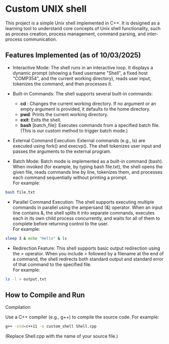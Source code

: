 # Custom UNIX shell
This project is a simple Unix shell implemented in C++. It is designed as a learning tool to understand core concepts of Unix shell functionality, such as process creation, process management, command parsing, and inter-process communication.
## Features Implemented (as of 10/03/2025)

- Interactive Mode:
  The shell runs in an interactive loop. It displays a dynamic prompt (showing a fixed username "Shell", a fixed host "COMP354", and the current working directory), reads user input, tokenizes the command, and then processes it.
    
 - Built-in Commands:
    The shell supports several built-in commands:
    - **cd** : Changes the current working directory. If no argument or an empty argument is provided, it defaults to the home directory.
    - **pwd**: Prints the current working directory.
    - **exit**: Exits the shell.
    - **bash** [batch_file]: Executes commands from a specified batch file. (This is our custom method to trigger batch mode.)

  - External Command Execution:
    External commands (e.g., ls) are executed using fork() and execvp(). The shell tokenizes user input and passes the arguments to the external program.

  - Batch Mode:
    Batch mode is implemented as a built-in command (bash). When invoked (for example, by typing bash file.txt), the shell opens the given file, reads commands line by line, tokenizes them, and processes each command sequentially without printing a prompt.\
    For example:
    
```bash
bash file.txt
```
  - Parallel Command Execution:
    The shell supports executing multiple commands in parallel using the ampersand (&) operator. When an input line contains &, the shell splits it into separate commands, executes each in its own child process concurrently, and waits for all of them to complete before returning control to the user.\
    For example:
```bash
sleep 3 & echo "Hello" & ls
```

  - Redirection Feature:
    This shell supports basic output redirection using the > operator. When you include > followed by a filename at the end of a command, the shell redirects both standard output and standard error of that command to the specified file.\
    For example:
```bash
ls -l > output.txt
```

## How to Compile and Run
Compilation

Use a C++ compiler (e.g., g++) to compile the source code. For example:

```bash
g++ -std=c++11 -o custom_shell Shell.cpp
```


(Replace Shell.cpp with the name of your source file.)
